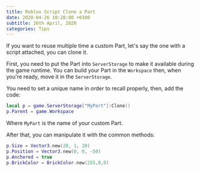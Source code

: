 ```yaml
---
title: Roblox Script Clone a Part
date: 2020-04-26 10:28:00 +0100
subtitle: 26th April, 2020
categories: Tips
---
```


If you want to reuse multiple time a custom Part, let's say the one with a script attached, you can clone it.

First, you need to put the Part into `ServerStorage` to make it available during the game runtime. You can build your Part in the `Workspace` then, when you're ready, move it in the `ServerStorage`.

You need to set a unique name in order to recall properly, then, add the code:

```lua
local p = game.ServerStorage["MyPart"]:Clone()
p.Parent = game.Workspace
```

Where `MyPart` is the name of your custom Part.

After that, you can manipulate it with the common methods:

```lua
p.Size = Vector3.new(20, 1, 20)
p.Position = Vector3.new(0, 0, -50)
p.Anchored = true
p.BrickColor = BrickColor.new(255,0,0)
```

